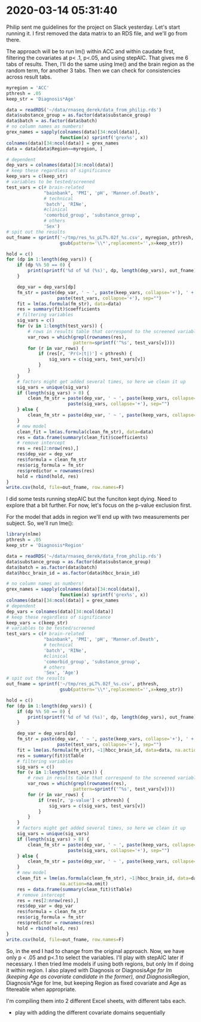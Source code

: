 # 2020-03-14 05:31:40

Philip sent me guidelines for the project on Slack yesterday. Let's start
running it. I first removed the data matrix to an RDS file, and we'll go from
there.

The approach will be to run lm() within ACC and within caudate first, filtering
the covariates at p< .1, p<.05, and using stepAIC. That gives me 6 tabs of
results. Then, I'll do the same using lme() and the brain region as the random
term, for another 3 tabs. Then we can check for consistencies across result
tabs.

```r
myregion = 'ACC'
pthresh = .05
keep_str = 'Diagnosis*Age'

data = readRDS('~/data/rnaseq_derek/data_from_philip.rds')
data$substance_group = as.factor(data$substance_group)
data$batch = as.factor(data$batch)
# no column names as numbers!
grex_names = sapply(colnames(data)[34:ncol(data)],
                    function(x) sprintf('grex%s', x))
colnames(data)[34:ncol(data)] = grex_names
data = data[data$Region==myregion, ]

# dependent
dep_vars = colnames(data)[34:ncol(data)]
# keep these regardless of significance
keep_vars = c(keep_str)
# variables to be tested/screened
test_vars = c(# brain-related
              "bainbank", 'PMI', 'pH', 'Manner.of.Death',
              # technical
              'batch', 'RINe',
              #clinical
              'comorbid_group', 'substance_group',
              # others
              'Sex')
# spit out the results
out_fname = sprintf('~/tmp/res_%s_pLT%.02f_%s.csv', myregion, pthresh,
                    gsub(pattern='\\*',replacement='',x=keep_str))

hold = c()
for (dp in 1:length(dep_vars)) {
    if (dp %% 50 == 0) {
        print(sprintf('%d of %d (%s)', dp, length(dep_vars), out_fname))
    }

    dep_var = dep_vars[dp]
    fm_str = paste(dep_var, ' ~ ', paste(keep_vars, collapse='+'), ' + ',
                   paste(test_vars, collapse='+'), sep="")
    fit = lm(as.formula(fm_str), data=data)
    res = summary(fit)$coefficients
    # filtering variables
    sig_vars = c()
    for (v in 1:length(test_vars)) {
        # rows in results table that correspond to the screened variable
        var_rows = which(grepl(rownames(res),
                         pattern=sprintf('^%s', test_vars[v])))
        for (r in var_rows) {
            if (res[r, 'Pr(>|t|)'] < pthresh) {
                sig_vars = c(sig_vars, test_vars[v])
            }
        }
    }
    # factors might get added several times, so here we clean it up
    sig_vars = unique(sig_vars)
    if (length(sig_vars) > 0) {
        clean_fm_str = paste(dep_var, ' ~ ', paste(keep_vars, collapse='+'), ' + ',
                       paste(sig_vars, collapse='+'), sep="")
    } else {
        clean_fm_str = paste(dep_var, ' ~ ', paste(keep_vars, collapse='+'), sep="")
    }
    # new model
    clean_fit = lm(as.formula(clean_fm_str), data=data)
    res = data.frame(summary(clean_fit)$coefficients)
    # remove intercept
    res = res[2:nrow(res),]
    res$dep_var = dep_var
    res$formula = clean_fm_str
    res$orig_formula = fm_str
    res$predictor = rownames(res)
    hold = rbind(hold, res)
}
write.csv(hold, file=out_fname, row.names=F)
```

I did some tests running stepAIC but the funciton kept dying. Need to explore
that a bit further. For now, let's focus on the p-value exclusion first.

For the model that adds in region we'll end up with two measurements per
subject. So, we'll run lme():

```r
library(nlme)
pthresh = .05
keep_str = 'Diagnosis*Region'

data = readRDS('~/data/rnaseq_derek/data_from_philip.rds')
data$substance_group = as.factor(data$substance_group)
data$batch = as.factor(data$batch)
data$hbcc_brain_id = as.factor(data$hbcc_brain_id)

# no column names as numbers!
grex_names = sapply(colnames(data)[34:ncol(data)],
                    function(x) sprintf('grex%s', x))
colnames(data)[34:ncol(data)] = grex_names
# dependent
dep_vars = colnames(data)[34:ncol(data)]
# keep these regardless of significance
keep_vars = c(keep_str)
# variables to be tested/screened
test_vars = c(# brain-related
              "bainbank", 'PMI', 'pH', 'Manner.of.Death',
              # technical
              'batch', 'RINe',
              #clinical
              'comorbid_group', 'substance_group',
              # others
              'Sex', 'Age')
# spit out the results
out_fname = sprintf('~/tmp/res_pLT%.02f_%s.csv', pthresh,
                    gsub(pattern='\\*',replacement='',x=keep_str))

hold = c()
for (dp in 1:length(dep_vars)) {
    if (dp %% 50 == 0) {
        print(sprintf('%d of %d (%s)', dp, length(dep_vars), out_fname))
    }

    dep_var = dep_vars[dp]
    fm_str = paste(dep_var, ' ~ ', paste(keep_vars, collapse='+'), ' + ',
                   paste(test_vars, collapse='+'), sep="")
    fit = lme(as.formula(fm_str), ~1|hbcc_brain_id, data=data, na.action=na.omit)
    res = summary(fit)$tTable
    # filtering variables
    sig_vars = c()
    for (v in 1:length(test_vars)) {
        # rows in results table that correspond to the screened variable
        var_rows = which(grepl(rownames(res),
                         pattern=sprintf('^%s', test_vars[v])))
        for (r in var_rows) {
            if (res[r, 'p-value'] < pthresh) {
                sig_vars = c(sig_vars, test_vars[v])
            }
        }
    }
    # factors might get added several times, so here we clean it up
    sig_vars = unique(sig_vars)
    if (length(sig_vars) > 0) {
        clean_fm_str = paste(dep_var, ' ~ ', paste(keep_vars, collapse='+'), ' + ',
                       paste(sig_vars, collapse='+'), sep="")
    } else {
        clean_fm_str = paste(dep_var, ' ~ ', paste(keep_vars, collapse='+'), sep="")
    }
    # new model
    clean_fit = lme(as.formula(clean_fm_str), ~1|hbcc_brain_id, data=data,
                    na.action=na.omit)
    res = data.frame(summary(clean_fit)$tTable)
    # remove intercept
    res = res[2:nrow(res),]
    res$dep_var = dep_var
    res$formula = clean_fm_str
    res$orig_formula = fm_str
    res$predictor = rownames(res)
    hold = rbind(hold, res)
}
write.csv(hold, file=out_fname, row.names=F)
```

So, in the end I had to change from the original approach. Now, we have only p <
.05 and p<.1 to select the variables. I'll play with stepAIC later if necessary.
I then tried lme models if using both regions, but only lm if doing it within
region. I also played with Diagnosis or Diagnosis*Age for lm (keeping Age as
covariate candidate in the former), and Diagnosis*Region, Diagnosis*Age for lme,
but keeping Region as fixed covariate and Age as fitereable when appropriate.

I'm compiling them into 2 different Excel sheets, with different tabs
each.

* play with adding the different covariate domains sequentially